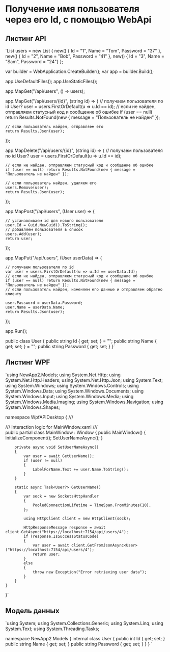 # Получение имя пользователя через его Id, с помощью WebApi

## Листинг API <br>
`List<User> users = new List<User>
{
    new() { Id = "1", Name = "Tom", Password = "37" },
    new() { Id = "2", Name = "Bob", Password = "41" },
    new() { Id = "3", Name = "Sam", Password = "24"}
};

var builder = WebApplication.CreateBuilder();
var app = builder.Build();

app.UseDefaultFiles();
app.UseStaticFiles();

app.MapGet("/api/users", () => users);

app.MapGet("/api/users/{id}", (string id) =>
{
    // получаем пользователя по id
    User? user = users.FirstOrDefault(u => u.Id == id);
    // если не найден, отправляем статусный код и сообщение об ошибке
    if (user == null) return Results.NotFound(new { message = "Пользователь не найден" });

    // если пользователь найден, отправляем его
    return Results.Json(user);
});

app.MapDelete("/api/users/{id}", (string id) =>
{
    // получаем пользователя по id
    User? user = users.FirstOrDefault(u => u.Id == id);

    // если не найден, отправляем статусный код и сообщение об ошибке
    if (user == null) return Results.NotFound(new { message = "Пользователь не найден" });

    // если пользователь найден, удаляем его
    users.Remove(user);
    return Results.Json(user);
});

app.MapPost("/api/users", (User user) => {

    // устанавливаем id для нового пользователя
    user.Id = Guid.NewGuid().ToString();
    // добавляем пользователя в список
    users.Add(user);
    return user;
});

app.MapPut("/api/users", (User userData) => {

    // получаем пользователя по id
    var user = users.FirstOrDefault(u => u.Id == userData.Id);
    // если не найден, отправляем статусный код и сообщение об ошибке
    if (user == null) return Results.NotFound(new { message = "Пользователь не найден" });
    // если пользователь найден, изменяем его данные и отправляем обратно клиенту

    user.Password = userData.Password;
    user.Name = userData.Name;
    return Results.Json(user);
});

app.Run();

public class User
{
    public string Id { get; set; } = "";
    public string Name { get; set; } = "";
    public string Password { get; set; }
}` <br>

## Листинг WPF
`using NewApp2.Models;
using System.Net.Http;
using System.Net.Http.Headers;
using System.Net.Http.Json;
using System.Text;
using System.Windows;
using System.Windows.Controls;
using System.Windows.Data;
using System.Windows.Documents;
using System.Windows.Input;
using System.Windows.Media;
using System.Windows.Media.Imaging;
using System.Windows.Navigation;
using System.Windows.Shapes;

namespace WpfAPIDesktop
{
    /// <summary>
    /// Interaction logic for MainWindow.xaml
    /// </summary>
    public partial class MainWindow : Window
    {
        public MainWindow()
        {
            InitializeComponent();
            SetUserNameAsync();
        }

        private async void SetUserNameAsync()
        {
            var user = await GetUserName();
            if (user != null)
            {
                LabelForName.Text += user.Name.ToString();
            }
        }

        static async Task<User?> GetUserName()
        {
            var sock = new SocketsHttpHandler
            {
                PooledConnectionLifetime = TimeSpan.FromMinutes(10),
            };

            using HttpClient client = new HttpClient(sock);

            HttpResponseMessage response = await client.GetAsync("https://localhost:7154/api/users/4");
            if (response.IsSuccessStatusCode)
            {
                var user = await client.GetFromJsonAsync<User>("https://localhost:7154/api/users/4");
                return user;
            }
            else
            {
                throw new Exception("Error retrieving user data");
            }
        }
    }
}`

## Модель данных
`using System;
using System.Collections.Generic;
using System.Linq;
using System.Text;
using System.Threading.Tasks;

namespace NewApp2.Models
{
    internal class User
    {
        public int Id { get; set; }
        public string Name { get; set; }
        public string Password { get; set; }
    }
}
`